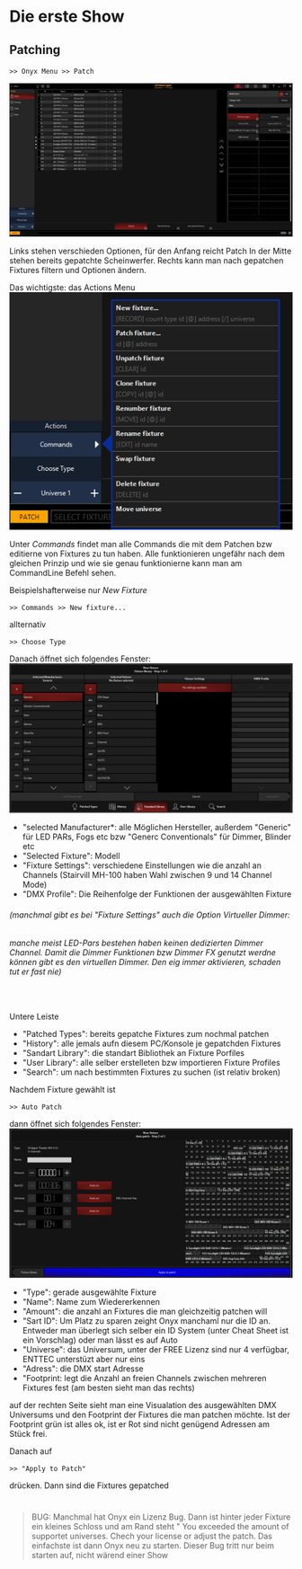 # Die erste Show

## Patching
    >> Onyx Menu >> Patch

![Patch](Pics/5_patchFirst.png)

Links stehen verschieden Optionen, für den Anfang reicht Patch
In der Mitte stehen bereits gepatchte Scheinwerfer. Rechts kann man nach gepatchen Fixtures filtern und Optionen ändern.

Das wichtigste: das Actions Menu
![Actions](../Pics/5_Actions.png)

Unter *Commands* findet man alle Commands die mit dem Patchen bzw editierne von Fixtures zu tun haben. 
Alle funktionieren ungefähr nach dem gleichen Prinzip und wie sie genau funktionierne kann man am CommandLine Befehl sehen.

Beispielshafterweise nur *New Fixture* 

    >> Commands >> New fixture...

allternativ

    >> Choose Type

Danach öffnet sich folgendes Fenster:
![new](Pics/5_newFixture.png)

* "selected Manufacturer*: alle Möglichen Hersteller, außerdem "Generic" für LED PARs, Fogs etc bzw "Generc Conventionals" für Dimmer, Blinder etc
* "Selected Fixture": Modell
* "Fixture Settings": verschiedene Einstellungen wie die anzahl an Channels (Stairvill MH-100 haben Wahl zwischen 9 und 14 Channel Mode)
* "DMX Profile": Die Reihenfolge der Funktionen der ausgewählten Fixture

###### (manchmal gibt es bei "Fixture Settings" auch die Option Virtueller Dimmer: 
###### manche meist LED-Pars bestehen haben keinen dedizierten Dimmer Channel. Damit die Dimmer Funktionen bzw Dimmer FX genutzt werdne können gibt es den virtuellen Dimmer. Den eig immer aktivieren, schaden tut er fast nie)

<br>

Untere Leiste

* "Patched Types": bereits gepatche Fixtures zum nochmal patchen
* "History": alle jemals aufn diesem PC/Konsole je gepatchden Fixtures
* "Sandart Library": die standart Bibliothek an Fixture Porfiles
* "User Library": alle selber erstelleten bzw importieren Fixture Profiles 
* "Search": um nach bestimmten Fixtures zu suchen (ist relativ broken)

Nachdem Fixture gewählt ist 

    >> Auto Patch

dann öffnet sich folgendes Fenster:
![auto](Pics/5_autoPatch.png)

* "Type": gerade ausgewählte Fixture
* "Name": Name zum Wiedererkennen
* "Amount": die anzahl an Fixtures die man gleichzeitig patchen will
* "Sart ID": Um Platz zu sparen zeight Onyx manchaml nur die ID an. Entweder man überlegt sich selber ein ID System (unter Cheat Sheet ist ein Vorschlag) oder man lässt es auf Auto 
* "Universe": das Universum, unter der FREE Lizenz sind nur 4 verfügbar, ENTTEC unterstüzt aber nur eins
* "Adress": die DMX start Adresse
* "Footprint: legt die Anzahl an freien Channels zwischen mehreren Fixtures fest (am besten sieht man das rechts)

auf der rechten Seite sieht man eine Visualation des ausgewählten DMX Universums und den Footprint der Fixtures die man patchen möchte. Ist der Footprint grün ist alles ok, ist er Rot sind nicht genügend Adressen am Stück frei.

Danach auf 

    >> "Apply to Patch"

drücken. Dann sind die Fixtures gepatched
#

>BUG: Manchmal hat Onyx ein Lizenz Bug. Dann ist hinter jeder Fixture ein kleines Schloss und am Rand steht " You exceeded the amount of supportet universes. Chech your license or adjust the patch. Das einfachste ist dann Onyx neu zu starten. 
>Dieser Bug tritt nur beim starten auf, nicht wärend einer Show